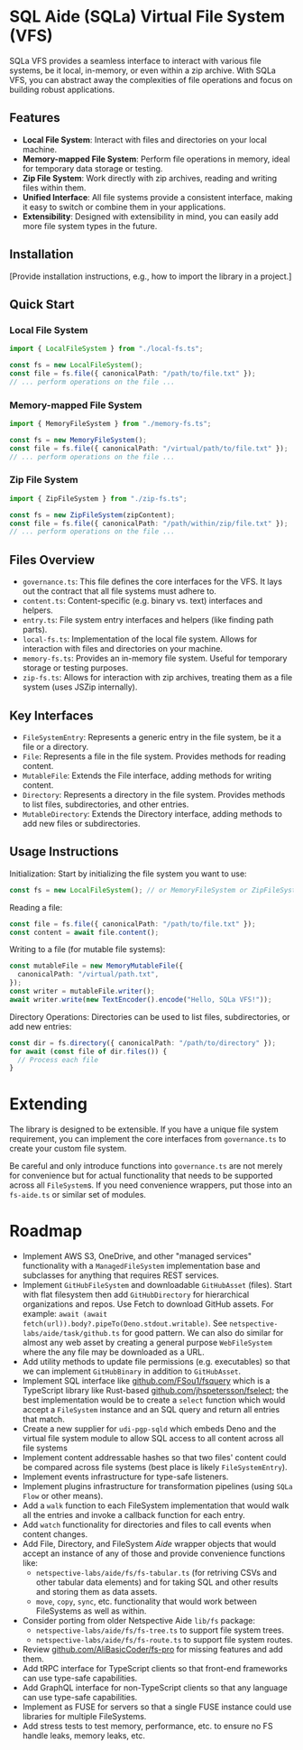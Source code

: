# SQL Aide (SQLa) Virtual File System (VFS)

SQLa VFS provides a seamless interface to interact with various file systems, be
it local, in-memory, or even within a zip archive. With SQLa VFS, you can
abstract away the complexities of file operations and focus on building robust
applications.

## Features

- **Local File System**: Interact with files and directories on your local
  machine.
- **Memory-mapped File System**: Perform file operations in memory, ideal for
  temporary data storage or testing.
- **Zip File System**: Work directly with zip archives, reading and writing
  files within them.
- **Unified Interface**: All file systems provide a consistent interface, making
  it easy to switch or combine them in your applications.
- **Extensibility**: Designed with extensibility in mind, you can easily add
  more file system types in the future.

## Installation

[Provide installation instructions, e.g., how to import the library in a
project.]

## Quick Start

### Local File System

```typescript
import { LocalFileSystem } from "./local-fs.ts";

const fs = new LocalFileSystem();
const file = fs.file({ canonicalPath: "/path/to/file.txt" });
// ... perform operations on the file ...
```

### Memory-mapped File System

```typescript
import { MemoryFileSystem } from "./memory-fs.ts";

const fs = new MemoryFileSystem();
const file = fs.file({ canonicalPath: "/virtual/path/to/file.txt" });
// ... perform operations on the file ...
```

### Zip File System

```ts
import { ZipFileSystem } from "./zip-fs.ts";

const fs = new ZipFileSystem(zipContent);
const file = fs.file({ canonicalPath: "/path/within/zip/file.txt" });
// ... perform operations on the file ...
```

## Files Overview

- `governance.ts`: This file defines the core interfaces for the VFS. It lays
  out the contract that all file systems must adhere to.
- `content.ts`: Content-specific (e.g. binary vs. text) interfaces and helpers.
- `entry.ts`: File system entry interfaces and helpers (like finding path
  parts).
- `local-fs.ts`: Implementation of the local file system. Allows for interaction
  with files and directories on your machine.
- `memory-fs.ts`: Provides an in-memory file system. Useful for temporary
  storage or testing purposes.
- `zip-fs.ts`: Allows for interaction with zip archives, treating them as a file
  system (uses JSZip internally).

## Key Interfaces

- `FileSystemEntry`: Represents a generic entry in the file system, be it a file
  or a directory.
- `File`: Represents a file in the file system. Provides methods for reading
  content.
- `MutableFile`: Extends the File interface, adding methods for writing content.
- `Directory`: Represents a directory in the file system. Provides methods to
  list files, subdirectories, and other entries.
- `MutableDirectory`: Extends the Directory interface, adding methods to add new
  files or subdirectories.

## Usage Instructions

Initialization: Start by initializing the file system you want to use:

```typescript
const fs = new LocalFileSystem(); // or MemoryFileSystem or ZipFileSystem
```

Reading a file:

```typescript
const file = fs.file({ canonicalPath: "/path/to/file.txt" });
const content = await file.content();
```

Writing to a file (for mutable file systems):

```typescript
const mutableFile = new MemoryMutableFile({
  canonicalPath: "/virtual/path.txt",
});
const writer = mutableFile.writer();
await writer.write(new TextEncoder().encode("Hello, SQLa VFS!"));
```

Directory Operations: Directories can be used to list files, subdirectories, or
add new entries:

```typescript
const dir = fs.directory({ canonicalPath: "/path/to/directory" });
for await (const file of dir.files()) {
  // Process each file
}
```

# Extending

The library is designed to be extensible. If you have a unique file system
requirement, you can implement the core interfaces from `governance.ts` to
create your custom file system.

Be careful and only introduce functions into `governance.ts` are not merely for
convenience but for actual functionality that needs to be supported across all
`FileSystem`s. If you need convenience wrappers, put those into an `fs-aide.ts`
or similar set of modules.

# Roadmap

- Implement AWS S3, OneDrive, and other "managed services" functionality with a
  `ManagedFileSystem` implementation base and subclasses for anything that
  requires REST services.
- Implement `GitHubFileSystem` and downloadable `GitHubAsset` (files). Start
  with flat filesystem then add `GitHubDirectory` for hierarchical organizations
  and repos. Use Fetch to download GitHub assets. For example:
  `await (await fetch(url)).body?.pipeTo(Deno.stdout.writable)`. See
  `netspective-labs/aide/task/github.ts` for good pattern. We can also do
  similar for almost any web asset by creating a general purpose `WebFileSystem`
  where the any file may be downloaded as a URL.
- Add utility methods to update file permissions (e.g. executables) so that we
  can implement `GitHubBinary` in addition to `GitHubAsset`.
- Implement SQL interface like
  [github.com/FSou1/fsquery](https://github.com/FSou1/fsquery) which is a
  TypeScript library like Rust-based
  [github.com/jhspetersson/fselect](https://github.com/jhspetersson/fselect);
  the best implementation would be to create a `select` function which would
  accept a `FileSystem` instance and an SQL query and return all entries that
  match.
- Create a new supplier for `udi-pgp-sqld` which embeds Deno and the virtual
  file system module to allow SQL access to all content across all file systems
- Implement content addressable hashes so that two files' content could be
  compared across file systems (best place is likely `FileSystemEntry`).
- Implement events infrastructure for type-safe listeners.
- Implement plugins infrastructure for transformation pipelines (using
  `SQLa Flow` or other means).
- Add a `walk` function to each FileSystem implementation that would walk all
  the entries and invoke a callback function for each entry.
- Add `watch` functionality for directories and files to call events when
  content changes.
- Add File, Directory, and FileSystem _Aide_ wrapper objects that would accept
  an instance of any of those and provide convenience functions like:
  - `netspective-labs/aide/fs/fs-tabular.ts` (for retriving CSVs and other
    tabular data elements) and for taking SQL and other results and storing them
    as data assets.
  - `move`, `copy`, `sync`, etc. functionality that would work between
    FileSystems as well as within.
- Consider porting from older Netspective Aide `lib/fs` package:
  - `netspective-labs/aide/fs/fs-tree.ts` to support file system trees.
  - `netspective-labs/aide/fs/fs-route.ts` to support file system routes.
- Review
  [github.com/AliBasicCoder/fs-pro](https://github.com/AliBasicCoder/fs-pro) for
  missing features and add them.
- Add tRPC interface for TypeScript clients so that front-end frameworks can use
  type-safe capabilities.
- Add GraphQL interface for non-TypeScript clients so that any language can use
  type-safe capabilities.
- Implement as FUSE for servers so that a single FUSE instance could use
  libraries for multiple FileSystems.
- Add stress tests to test memory, performance, etc. to ensure no FS handle
  leaks, memory leaks, etc.
